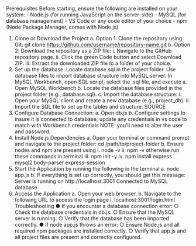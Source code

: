 Prerequisites
Before starting, ensure the following are installed on your system:
    - Node.js (for running JavaScript on the server-side)
    - MySQL (for database management)
    - VS Code or any code editor of your choice
    - npm (Node Package Manager, comes with Node.js)
1. Clone or Download the Project
        a. Option 1: Clone the repository using Git: git clone
        https://github.com/username/repository-name.git
        b. Option 2: Download the repository as a ZIP file:
        i. Navigate to the GitHub repository page.
        ii. Click the green Code button and select Download ZIP.
        iii. Extract the downloaded ZIP file to a folder of your choice.
2. Set up the database: Locate database.sql in the project folder. Use database files to import
database structure into MySQL server. In MySQL Workbench, open SQL script, select the .sql
file, and execute
        a. Open MySQL Workbench
        b. Locate the database files provided in the project folder (e.g., database.sql).
        c. Import the database structure:
        i. Open your MySQL client and create a new database (e.g., project_db).
        ii. Import the SQL file to set up the tables and structure: SOURCE
3. Configure Database Connection:
        a. Open db.js
        b. Configure settings to insure it is connected to database; update any credentials in vs code
        to match with Workbench credentials
           NOTE: you'll need to alter the user and password.
5. Install Node.js Dependencies
        a. Open your terminal or command prompt and navigate to the project folder: cd
        /path/to/project-folder
b. Ensure nodes and npm are present using
        i. node -v
        ii. npm -v
        otherwise run these commands in terminal
        iii. npm init -y
        iv. npm install express mysql2 body-parser express-session
6. Start the Application by running the following in the terminal
        a. node app.js
        b. If everything is set up correctly, you should get this message:
        Server is running on http://localhost:3001
        Connected to MySQL database.
7. Access the Application
        a. Open your web browser.
        b. Navigate to the following URL to access the login page
        i. localhost:3001/login.html
Troubleshooting
        ● If you encounter a database connection error:
        ○ Check the database credentials in db.js.
        ○ Ensure that the MySQL server is running.
        ○ Verify that the database has been imported correctly.
        ● If node app.js throws an error:
        ○ Ensure Node.js and all required npm packages are installed correctly.
        ○ Verify that app.js and all project files are present and correctly configured.
